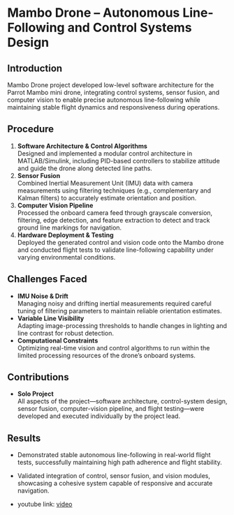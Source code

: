 # Mambo Drone – Autonomous Line-Following and Control Systems Design

## Introduction
Mambo Drone project developed low-level software architecture for the Parrot Mambo mini drone, integrating control systems, sensor fusion, and computer vision to enable precise autonomous line-following while maintaining stable flight dynamics and responsiveness during operations. 

## Procedure
1. **Software Architecture & Control Algorithms**  
   Designed and implemented a modular control architecture in MATLAB/Simulink, including PID-based controllers to stabilize attitude and guide the drone along detected line paths. 
2. **Sensor Fusion**  
   Combined Inertial Measurement Unit (IMU) data with camera measurements using filtering techniques (e.g., complementary and Kalman filters) to accurately estimate orientation and position. 
3. **Computer Vision Pipeline**  
   Processed the onboard camera feed through grayscale conversion, filtering, edge detection, and feature extraction to detect and track ground line markings for navigation. 
4. **Hardware Deployment & Testing**  
   Deployed the generated control and vision code onto the Mambo drone and conducted flight tests to validate line-following capability under varying environmental conditions.

## Challenges Faced
- **IMU Noise & Drift**  
  Managing noisy and drifting inertial measurements required careful tuning of filtering parameters to maintain reliable orientation estimates.  
- **Variable Line Visibility**  
  Adapting image-processing thresholds to handle changes in lighting and line contrast for robust detection.  
- **Computational Constraints**  
  Optimizing real-time vision and control algorithms to run within the limited processing resources of the drone’s onboard systems.  

## Contributions
- **Solo Project**  
  All aspects of the project—software architecture, control-system design, sensor fusion, computer-vision pipeline, and flight testing—were developed and executed individually by the project lead.  

## Results
- Demonstrated stable autonomous line-following in real-world flight tests, successfully maintaining high path adherence and flight stability.
- Validated integration of control, sensor fusion, and vision modules, showcasing a cohesive system capable of responsive and accurate navigation.   

- youtube link: [video]("https://youtu.be/x3VUQv1mS-Y")   
